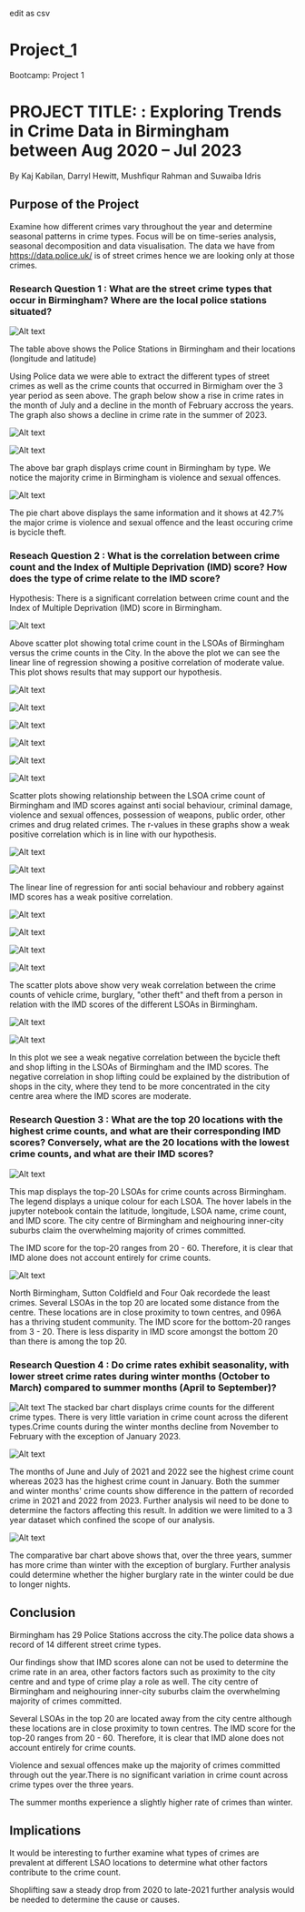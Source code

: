 edit as csv
# Project_1
Bootcamp: Project 1
# PROJECT TITLE: : Exploring Trends in Crime Data in Birmingham between Aug 2020 – Jul 2023

By Kaj Kabilan, Darryl Hewitt, Mushfiqur Rahman and Suwaiba Idris

## Purpose of the Project
Examine how different crimes vary throughout the year and determine seasonal patterns in crime types. Focus will be on time-series analysis, seasonal decomposition and data visualisation. The data we have from https://data.police.uk/ is of street crimes hence we are looking only at those crimes.

### Research Question 1 : What are the street crime types that occur in Birmingham? Where are the local police stations situated?

![Alt text](image-26.png)

The table above shows the Police Stations in Birmingham and their locations (longitude and latitude)

Using Police data we were able to extract the different types of street crimes as well as the crime counts that occurred in Birmigham over the 3 year period as seen above.
The graph below show a rise in crime rates in the month of July and a decline in the month of February accross the years. The graph also shows a decline in crime rate in the summer of 2023.

![Alt text](image.png)

![Alt text](image-19.png)

The above bar graph displays crime count in Birmingham by type. We notice the majority crime in Birmingham is violence and sexual offences.

![Alt text](image-20.png)

The pie chart above displays the same information and it shows at 42.7% the major crime is violence and sexual offence and the least occuring crime is bycicle theft.


### Reseach Question 2 : What is the correlation between crime count and the Index of Multiple Deprivation (IMD) score? How does the type of crime relate to the IMD score?
Hypothesis: There is a significant correlation between crime count and the Index of Multiple Deprivation (IMD) score in Birmingham.

![Alt text](image-2.png)

Above scatter plot showing total crime count in the LSOAs of Birmingham versus the crime counts in the City. In the above the plot we can see the linear line of regression showing a positive correlation of moderate value. This plot shows results that may support our hypothesis.

![Alt text](image-6.png)

![Alt text](image-8.png)

![Alt text](image-9.png)

![Alt text](image-10.png)

![Alt text](image-14.png)

![Alt text](image-16.png)


Scatter plots showing relationship between the LSOA crime count of Birmingham and IMD scores against anti social behaviour, criminal damage, violence and sexual offences, possession of weapons, public order, other crimes and drug related crimes. The r-values in these graphs show a weak positive correlation which is in line with our hypothesis.

![Alt text](image-3.png)

![Alt text](image-12.png)


The linear line of regression for anti social behaviour and robbery against IMD scores has a weak positive correlation.

![Alt text](image-4.png)

![Alt text](image-5.png)

![Alt text](image-13.png)

![Alt text](image-17.png)

The scatter plots above show very weak correlation between the crime counts of vehicle crime, burglary, "other theft" and theft from a person in relation with the IMD scores of the different LSOAs in Birmingham. 

![Alt text](image-15.png)

![Alt text](image-18.png)

In this plot we see a weak negative correlation between the bycicle theft and shop lifting  in the LSOAs of Birmingham and  the IMD scores. The negative correlation in shop lifting could be explained by the distribution of shops in the city, where they tend to be more concentrated in the city centre area where the IMD scores are moderate.


### Research Question 3 : What are the top 20 locations with the highest crime counts, and what are their corresponding IMD scores? Conversely, what are the 20 locations with the lowest crime counts, and what are their IMD scores?
![Alt text](image-22.png)

This map displays the top-20 LSOAs for crime counts across Birmingham. The legend displays a unique colour for each LSOA. The hover labels in the jupyter notebook contain the latitude, longitude, LSOA name, crime count, and IMD score.
The city centre of Birmingham and neighouring inner-city suburbs claim the overwhelming majority of crimes committed.

The IMD score for the top-20 ranges from 20 - 60. Therefore, it is clear that IMD alone does not account entirely for crime counts.


![Alt text](image-21.png)

North Birmingham, Sutton Coldfield and Four Oak recordede the least crimes.
Several LSOAs in the top 20 are located some distance from the centre. These locations are in close proximity to town centres, and 096A has a thriving student community.
The IMD score for the bottom-20 ranges from 3 - 20. There is less disparity in IMD score amongst the bottom 20 than there is among the top 20.


### Research Question 4 : Do crime rates exhibit seasonality, with lower street crime rates during winter months (October to March) compared to summer months (April to September)?

![Alt text](image-23.png)
The stacked bar chart displays crime counts for the different crime types. There is very little variation in crime count across the diferent types.Crime counts during the winter months decline from November to February with the exception of January 2023. 

![Alt text](image-24.png)

The months of June and July of 2021 and 2022 see the highest crime count whereas 2023 has the highest crime count in January. 
Both the summer and winter months' crime counts show difference in the pattern of recorded crime in 2021 and 2022 from 2023. Further analysis wil need to be done to determine the factors affecting this result. In addition we were limited to a 3 year dataset which confined the scope of our analysis.

![Alt text](image-25.png)

The comparative bar chart above shows that, over the three years, summer has more crime than winter with the exception of burglary. Further analysis could determine whether the higher burglary rate in the winter could be due to longer nights.

## Conclusion

Birmingham has 29 Police Stations accross the city.The police data shows a record of 14 different street crime types.

Our findings show that IMD scores alone can not be used to determine the crime rate in an area, other factors factors such as proximity to the city centre and and type of crime play a role as well. 
The city centre of Birmingham and neighouring inner-city suburbs claim the overwhelming majority of crimes committed.

Several LSOAs in the top 20 are located away from the city centre although these locations are in close proximity to town centres. The IMD score for the top-20 ranges from 20 - 60. Therefore, it is clear that IMD alone does not account entirely for crime counts.

Violence and sexual offences make up the majority of crimes committed through out the year.There is no significant variation in crime count across crime types over the three years.

The summer months experience a slightly higher rate of crimes than winter.

## Implications


It would be interesting to further examine what types of crimes are prevalent at different LSAO locations to determine what other factors contribute to the crime count.

Shoplifting saw a steady drop from 2020 to late-2021 further analysis would be needed to determine the cause or causes.








